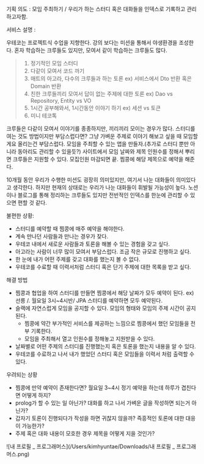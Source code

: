 기획 의도 :  모임 주최하기 / 우리가 하는 스터디 혹은 대화들을 인덱스로 기록하고 관리하고자함.

서비스 설명 :

 우테코는 프로젝트식 수업을 지향한다. 강의 보다는 미션을 통해서 야생환경을 조성한다. 혼자 학습하는 크루들도 있지만, 모여서 같이 학습하는 크루들도 많다.

> 1. 정기적인 모임 스터디
> 2. 다같이 모여서 코드 까기
> 3. 매트의 아고라, 다수의 크루들과 하는 토론 ex) 서비스에서 Dto 반환 혹은 Domain 반환
> 4. 친한 크루들끼리 모여서 답이 없는 주제에 대한 토론 ex) Dao vs Repository, Entity vs VO
> 5. 1시간 공부해와서, 1시간동안 이야기 하기 ex) 세션 vs 토큰
> 6. 미니 테코톡

크루들은 다같이 모여서 이야기를 종종하지만, 끼리끼리 모이는 경우가 많다. 스터디를 여는 것도 방법이지만 부담스럽다면? 그냥 가벼운 주제로 이야기 해보고 싶을 때 모임할게요 올리는건 부담스럽다. 모임을 주최할 수 있는 앱을 만들자.(추가로 스터디 뿐만 아니라 동아리도 관리할 수 있을듯?) 사이트에서 모임 날짜와 제목 인원수를 정해서 뿌리면 크루들은 지원할 수 있다. 모집인원 마감되면 끝. 찜콩에 해당 제목으로 예약을 해준다.

10개월 동안 우리가 수행한 미션도 굉장히 의미있지만, 여기서 나눈 대화들이 의미있다고 생각한다. 하지만 현재의 상태로는 우리가 나눈 대화들이 휘발될 가능성이 높다. 노션이나 블로그를 통해 정리하는 크루들도 있지만 전반적인 인덱스를 한눈에 관리할 수 있으면 편할 것 같다.



불편한 상황:

- 스터디를 예약할 때 찜콩에 매주 예약을 해야한다.
- 계속 만나던 사람들과 만나는 경우가 잦다.
- 우테코 내에서 새로운 사람들과 토론을 해볼 수 있는 경험을 갖고 싶다.
- 아고라는 사람이 너무 많이 모여서 부담스럽다. 조금 작은 규모로 진행하고 싶다.
- 한 눈에 내가 어떤 주제를 갖고 대화를 했는지 볼 수 없다.
- 우테코를 수료할 때 이력서처럼 스터디 혹은 단기 주제에 대한 목록을 받고 싶다.



해결 방법

- 찜콩과 협업을 하여 스터디를 만들면 찜콩에서 해당 날짜가 모두 예약이 된다. ex) 선릉 /. 월요일 3시~4시반/ JPA 스터디를 예약하면 모두 예약된다.
- 슬랙에 자연스럽게 모임을 공지할 수 있다. 모임의 형태와 모임의 주제 시간이 공지된다.
  - 찜콩에 약간 부가적인 서비스를 제공하는 느낌으로 찜콩에서 했던 모임들을 전부 기록한다.
  - 모임을 주최해서 열고 인원수를 정해놓고 지원받을 수 있다.
- 날짜별로 어떤 주제의 스터디를 진행했는지 혹은 토론을 했는지 내용을 알 수 있다.
- 우테코를 수료하고 나서 내가 했었던 스터디 혹은 모임들을 이력서 처럼 출력할 수 있다.



우려되는 상황

- 찜콩에 만약 예약이 존재한다면? 월요일 3~4시 정기 예약을 하는데 하루가 겹친다면 어떻게 하지?
- prolog가 할 수 있는 일 아닌가? 대화를 하고 나서 가벼운 글을 작성하면 되는거 아닌가?
- 갑자기 토론이 진행되다가 작성을 하면 귀찮지 않을까? 즉흥적인 토론에 대한 대응이 가능한가?
- 주제 혹은 대화 내용이 모호한 경우 제목을 어떻게 지을 것인가?



![내 프로필 _ 프로그래머스](/Users/kimhyuntae/Downloads/내 프로필 _ 프로그래머스.png)